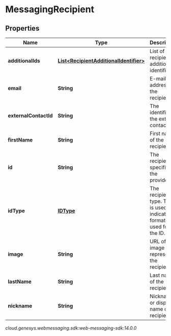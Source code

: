 # MessagingRecipient


## Properties

| Name | Type | Description | Notes |
| ------------ | ------------- | ------------- | ------------- |
| **additionalIds** | [**List&lt;RecipientAdditionalIdentifier&gt;**](RecipientAdditionalIdentifier) | List of recipient additional identifiers |  [optional] |
| **email** | **String** | E-mail address of the recipient. |  [optional] |
| **externalContactId** | **String** | The identifier of the external contact. |  [optional] |
| **firstName** | **String** | First name of the recipient. |  [optional] |
| **id** | **String** | The recipient ID specific to the provider. |  |
| **idType** | [**IDType**](IDType) | The recipient ID type. This is used to indicate the format used for the ID. |  [optional] |
| **image** | **String** | URL of an image that represents the recipient. |  [optional] |
| **lastName** | **String** | Last name of the recipient. |  [optional] |
| **nickname** | **String** | Nickname or display name of the recipient. |  [optional] |




_cloud.genesys.webmessaging.sdk:web-messaging-sdk:14.0.0_
